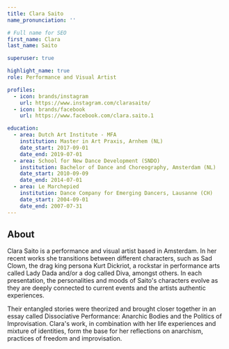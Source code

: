 ```yaml
---
title: Clara Saito
name_pronunciation: ''

# Full name for SEO
first_name: Clara
last_name: Saito

superuser: true

highlight_name: true
role: Performance and Visual Artist 

profiles:
  - icon: brands/instagram
    url: https://www.instagram.com/clarasaito/
  - icon: brands/facebook
    url: https://www.facebook.com/clara.saito.1

education:
  - area: Dutch Art Institute - MFA
    institution: Master in Art Praxis, Arnhem (NL)
    date_start: 2017-09-01
    date_end: 2019-07-01
  - area: School for New Dance Development (SNDO)
    institution: Bachelor of Dance and Choreography, Amsterdam (NL)
    date_start: 2010-09-09
    date_end: 2014-07-01
  - area: Le Marchepied
    institution: Dance Company for Emerging Dancers, Lausanne (CH)
    date_start: 2004-09-01
    date_end: 2007-07-31
---
```


## About

Clara Saito is a performance and visual artist based in Amsterdam. In her recent works she transitions between different characters, such as Sad Clown, the drag king persona Kurt Dickriot, a rockstar in performance arts called Lady Dada and/or a dog called Diva, amongst others. In each presentation, the personalities and moods of Saito's characters evolve as they are deeply connected to current events and the artists authentic experiences.

Their entangled stories were theorized and brought closer together in an essay called Dissociative Performance: Anarchic Bodies and the Politics of Improvisation. Clara's work, in combination with her life experiences and mixture of identities, form the base for her reflections on anarchism, practices of freedom and improvisation.
